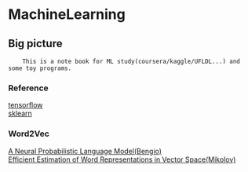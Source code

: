 MachineLearning
===============================

Big picture
------------------------------
		This is a note book for ML study(coursera/kaggle/UFLDL...) and some toy programs.

### Reference
[tensorflow]( https://www.tensorflow.org/)<br/>
[sklearn](http://scikit-learn.org/stable/index.html)<br/>

### Word2Vec
[A Neural Probabilistic Language Model(Bengio)](http://jmlr.org/papers/volume3/bengio03a/bengio03a.pdf)<br/>
[Efficient Estimation of Word Representations in Vector Space(Mikolov)](https://arxiv.org/pdf/1301.3781.pdf)<br/>
